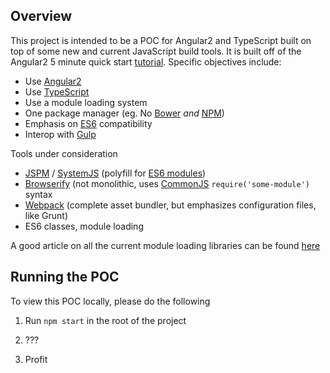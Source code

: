 ## Overview
This project is intended to be a POC for Angular2 and TypeScript built on top of some new and current JavaScript
build tools.  It is built off of the Angular2 5 minute quick start [tutorial][].  Specific objectives include:

- Use [Angular2][]
- Use [TypeScript][]
- Use a module loading system
- One package manager (eg. No [Bower][] _and_ [NPM][])
- Emphasis on [ES6][] compatibility
- Interop with [Gulp][]

Tools under consideration

- [JSPM][] / [SystemJS][] (polyfill for [ES6 modules][])
- [Browserify][] (not monolithic, uses [CommonJS][] `require('some-module')` syntax
- [Webpack][] (complete asset bundler, but emphasizes configuration files, like Grunt)
- ES6 classes, module loading

A good article on all the current module loading libraries can be found [here][]

[tutorial]: https://angular.io/docs/ts/latest/quickstart.html
[Angular2]: https://angular.io/
[TypeScript]: http://www.typescriptlang.org/
[Bower]: http://bower.io/
[NPM]: https://www.npmjs.com/
[ES6]: http://es6-features.org/#Constants
[Gulp]: http://gulpjs.com/
[JSPM]: http://jspm.io/
[SystemJS]: https://github.com/systemjs/systemjs
[ES6 Modules]: http://www.2ality.com/2014/09/es6-modules-final.html
[Browserify]: http://browserify.org/
[CommonJS]: http://requirejs.org/docs/commonjs.html
[Webpack]: http://webpack.github.io/

[here]: http://survivejs.com/webpack_react/webpack_compared/

## Running the POC
To view this POC locally, please do the following

1. Run `npm start` in the root of the project

2. ???

3. Profit